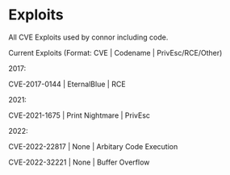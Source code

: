 # Exploits
All CVE Exploits used by connor including code.

Current Exploits (Format: CVE | Codename | PrivEsc/RCE/Other)

2017:

CVE-2017-0144 | EternalBlue | RCE

2021:

CVE-2021-1675  | Print Nightmare | PrivEsc

2022:

CVE-2022-22817 | None | Arbitary Code Execution

CVE-2022-32221 | None | Buffer Overflow
